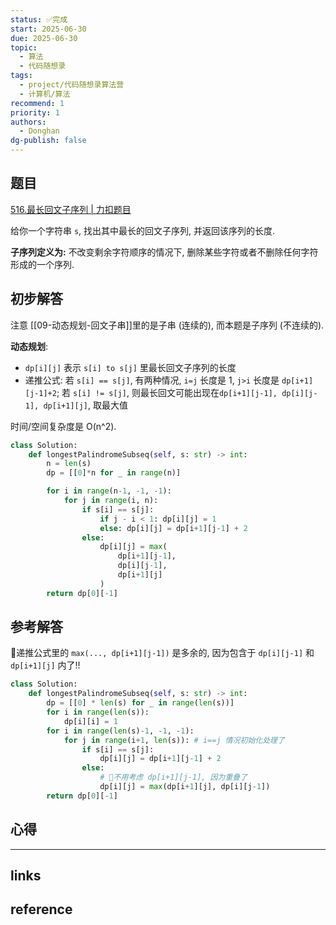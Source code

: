 ```yaml
---
status: ✅完成
start: 2025-06-30
due: 2025-06-30
topic:
  - 算法
  - 代码随想录
tags:
  - project/代码随想录算法营
  - 计算机/算法
recommend: 1
priority: 1
authors:
  - Donghan
dg-publish: false
---
```

## 题目
[516.最长回文子序列 | 力扣题目](https://leetcode.cn/problems/longest-palindromic-subsequence/)

给你一个字符串 `s`, 找出其中最长的回文子序列, 并返回该序列的长度.

**子序列定义为:** 不改变剩余字符顺序的情况下, 删除某些字符或者不删除任何字符形成的一个序列.

## 初步解答
注意 [[09-动态规划-回文子串]]里的是子串 (连续的), 而本题是子序列 (不连续的).

**动态规划**:
- `dp[i][j]` 表示 `s[i] to s[j]` 里最长回文子序列的长度
- 递推公式: 若 `s[i] == s[j]`, 有两种情况, `i=j` 长度是 1, `j>i` 长度是 `dp[i+1][j-1]+2`; 若 `s[i] != s[j]`, 则最长回文可能出现在`dp[i+1][j-1], dp[i][j-1], dp[i+1][j]`, 取最大值

时间/空间复杂度是 O(n^2).
```python
class Solution:
    def longestPalindromeSubseq(self, s: str) -> int:
        n = len(s)
        dp = [[0]*n for _ in range(n)]

        for i in range(n-1, -1, -1):
            for j in range(i, n):
                if s[i] == s[j]:
                    if j - i < 1: dp[i][j] = 1
                    else: dp[i][j] = dp[i+1][j-1] + 2
                else:
                    dp[i][j] = max(
                        dp[i+1][j-1],
                        dp[i][j-1],
                        dp[i+1][j]
                    )
        return dp[0][-1]
```

## 参考解答
🚨递推公式里的 `max(..., dp[i+1][j-1])` 是多余的, 因为包含于 `dp[i][j-1]` 和 `dp[i+1][j]` 内了!!
```python
class Solution:
    def longestPalindromeSubseq(self, s: str) -> int:
        dp = [[0] * len(s) for _ in range(len(s))]
        for i in range(len(s)):
            dp[i][i] = 1
        for i in range(len(s)-1, -1, -1):
            for j in range(i+1, len(s)): # i==j 情况初始化处理了
                if s[i] == s[j]:
                    dp[i][j] = dp[i+1][j-1] + 2
                else:
	                # 🚨不用考虑 dp[i+1][j-1], 因为重叠了
                    dp[i][j] = max(dp[i+1][j], dp[i][j-1])
        return dp[0][-1]
```


## 心得

---
## links


## reference
